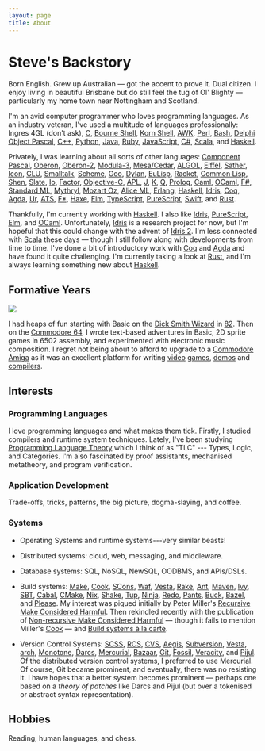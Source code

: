 ```yaml
---
layout: page
title: About
---
```


# Steve's Backstory

Born English. Grew up Australian — got the accent to prove it. Dual citizen.
I enjoy living in beautiful Brisbane but do still feel the tug of Ol'
Blighty — particularly my home town near Nottingham and Scotland.

I'm an avid computer programmer who loves programming languages. As an
industry veteran, I've used a multitude of languages professionally:
Ingres 4GL (don't ask),
[C](https://en.wikipedia.org/wiki/C_%28programming_language%29),
[Bourne Shell](https://en.wikipedia.org/wiki/Bourne_shell),
[Korn Shell](http://kornshell.org/),
[AWK](https://en.wikipedia.org/wiki/AWK),
[Perl](https://www.perl.org/),
[Bash](https://www.gnu.org/software/bash/),
[Delphi Object Pascal](http://delphi.wikia.com/wiki/Object_Pascal),
[C++](http://www.stroustrup.com/C++.html),
[Python](https://www.python.org/),
[Java](https://en.wikipedia.org/wiki/Java_%28programming_language%29),
[Ruby](https://www.ruby-lang.org/),
[JavaScript](https://developer.mozilla.org/en-US/docs/Web/javascript),
[C#](https://docs.microsoft.com/en-us/dotnet/csharp/language-reference/),
[Scala](https://scala-lang.org/), and
[Haskell][haskell].

Privately, I was learning about all sorts of other languages:
[Component Pascal](https://en.wikipedia.org/wiki/Component_Pascal),
[Oberon](https://en.wikipedia.org/wiki/Oberon_(programming_language)),
[Oberon-2](https://en.wikipedia.org/wiki/Oberon-2),
[Modula-3](https://en.wikipedia.org/wiki/Modula-3),
[Mesa/Cedar](https://en.wikipedia.org/wiki/Mesa_(programming_language)),
[ALGOL](https://en.wikipedia.org/wiki/ALGOL),
[Eiffel](https://en.wikipedia.org/wiki/Eiffel_(programming_language)),
[Sather](https://www1.icsi.berkeley.edu/~sather/),
[Icon](https://www.cs.arizona.edu/icon),
[CLU](https://en.wikipedia.org/wiki/CLU_(programming_language)),
[Smalltalk](https://en.wikipedia.org/wiki/Smalltalk),
[Scheme](https://schemers.org/),
[Goo](https://googoogaga.github.io/),
[Dylan](https://opendylan.org/),
[EuLisp](https://en.wikipedia.org/wiki/EuLisp),
[Racket](https://racket-lang.org/),
[Common Lisp](https://en.wikipedia.org/wiki/Common_Lisp),
[Shen](http://www.shenlanguage.org/),
[Slate](https://web.archive.org/web/20160313043048/http://slatelanguage.org/),
[Io](https://iolanguage.org/), [Factor](https://factorcode.org/),
[Objective-C](https://en.wikipedia.org/wiki/Objective-C),
[APL](https://en.wikipedia.org/wiki/APL_(programming_language)),
[J](https://en.wikipedia.org/wiki/J_(programming_language)),
[K](https://en.wikipedia.org/wiki/K_(programming_language)),
[Q](https://en.wikipedia.org/wiki/Q_(programming_language_from_Kx_Systems)),
[Prolog](https://en.wikipedia.org/wiki/Prolog),
[Caml](https://caml.inria.fr/),
[OCaml](https://ocaml.org/),
[F#](https://fsharp.org/),
[Standard ML](http://sml-family.org/),
[Mythryl](https://mythryl.org/),
[Mozart Oz](https://mozart.github.io/),
[Alice ML](https://www.ps.uni-saarland.de/alice/),
[Erlang](https://www.erlang.org/),
[Haskell][haskell],
[Idris][idris],
[Coq](https://coq.inria.fr/),
[Agda](http://wiki.portal.chalmers.se/agda/pmwiki.php),
[Ur](http://www.impredicative.com/ur/),
[ATS](http://www.ats-lang.org/),
[F\*](https://www.fstar-lang.org/),
[Haxe](https://haxe.org/),
[Elm][elm],
[TypeScript](http://typescript.org/),
[PureScript](http://www.purescript.org/),
[Swift](https://swift.org/), and
[Rust][rust].

Thankfully, I'm currently working with [Haskell][haskell]. I also like
[Idris][idris], [PureScript](http://www.purescript.org/), [Elm][elm], and
[OCaml](https://ocaml.org/).
Unfortunately, [Idris](http://idris-lang.org) is a research project for now,
but I'm hopeful that this could change with the advent of [Idris
2](https://github.com/edwinb/Idris2).
I'm less connected with [Scala](https://scala-lang.org/)
these days — though I still follow along with developments from time to time.
I've done a bit of introductory work with [Coq](https://coq.inria.fr/) and
[Agda](https://wiki.portal.chalmers.se/agda/pmwiki.php) and have found it
quite challenging. I'm currently taking a look at
[Rust][rust], and I'm always learning something new about [Haskell][haskell].


## Formative Years

<div class="c64 pull-right">
  <img
    class="img-responsive"
    src="../images/C64_startup_animiert.gif"
  >
</div>

I had heaps of fun starting with Basic on the [Dick Smith
Wizard](http://ultimateconsoledatabase.com/others/dick_smith_wizzard.htm) in
[82](https://youtu.be/JbCr15KkBxY). Then on the [Commodore
64](http://en.wikipedia.org/wiki/Commodore_64), I wrote text-based
adventures in Basic, 2D sprite games in 6502
assembly, and experimented with electronic music composition. I regret not
being about to afford to upgrade to a [Commodore
Amiga](https://en.wikipedia.org/wiki/Amiga) as it was an excellent platform
for writing [video](https://youtu.be/rsuWgLEQBxM)
[games](https://youtu.be/cdGaZ8Fakok),
[demos](https://youtu.be/3wu8cnIpdLY?list=PL7C791DD55914C154) and
[compilers](http://strlen.com/amiga-e).

## Interests

### Programming Languages

I love programming languages and what makes them tick. Firstly, I studied
compilers and runtime system techniques. Lately, I've been studying
[Programming Language Theory](https://steshaw.org/plt/) which I think of as
"TLC" --- Types, Logic, and Categories. I'm also fascinated by proof
assistants, mechanised metatheory, and program verification.

### Application Development

Trade-offs, tricks, patterns, the big picture, dogma-slaying, and coffee.

### Systems

- Operating Systems and runtime systems---very similar beasts!

- Distributed systems: cloud, web, messaging, and middleware.

- Database systems: SQL, NoSQL, NewSQL, OODBMS, and APIs/DSLs.

- Build systems:
  [Make][gnu-make],
  [Cook][cook],
  [SCons][scons],
  [Waf](https://waf.io/),
  [Vesta](http://www.vestasys.org/),
  [Rake](https://github.com/ruby/rake),
  [Ant](https://ant.apache.org/),
  [Maven](https://maven.apache.org/),
  [Ivy](https://ant.apache.org/ivy/),
  [SBT](https://www.scala-sbt.org/),
  [Cabal](https://www.haskell.org/cabal/),
  [CMake](https://cmake.org/),
  [Nix](https://nixos.org/nix/),
  [Shake](https://shakebuild.com/),
  [Tup](http://gittup.org/tup/),
  [Ninja](https://ninja-build.org/),
  [Redo](https://cr.yp.to/redo.html),
  [Pants](https://www.pantsbuild.org/),
  [Buck](https://buckbuild.com/),
  [Bazel](https://bazel.build/), and
  [Please](https://please.build/).
  My interest was piqued initially by Peter Miller's [Recursive Make
  Considered Harmful][recursive-make]. Then rekindled recently with the
  publication of [Non-recursive Make Considered Harmful][non-recursive-make]
  — though it fails to mention Miller's [Cook][cook] — and [Build systems à
  la carte][build-systems-a-la-carte].

- Version Control Systems:
  [SCSS](https://en.wikipedia.org/wiki/Source_Code_Control_System),
  [RCS](https://www.gnu.org/software/rcs/),
  [CVS](https://www.nongnu.org/cvs/),
  [Aegis](http://aegis.sourceforge.net/),
  [Subversion](https://subversion.apache.org/),
  [Vesta](http://www.vestasys.org/),
  [arch](https://www.gnu.org/software/gnu-arch/),
  [Monotone](https://github.com/graydon/monotone),
  [Darcs](http://darcs.net/),
  [Mercurial](https://mercurial.selenic.com/),
  [Bazaar](https://bazaar.canonical.com/),
  [Git](https://git-scm.com/),
  [Fossil](https://fossil-scm.org/),
  [Veracity](http://veracity-scm.com/), and
  [Pijul](https://pijul.org/).
  Of the distributed version control systems, I preferred to use Mercurial.
  Of course, Git became prominent, and eventually, there was no resisting
  it. I have hopes that a better system becomes prominent — perhaps one
  based on a _theory of patches_ like Darcs and Pijul (but over a tokenised
  or abstract syntax representation).

## Hobbies

Reading, human languages, and chess.

[recursive-make]: http://aegis.sourceforge.net/auug97.pdf
[gnu-make]: https://www.gnu.org/software/make/
[scons]: https://scons.org/
[cook]: https://web.archive.org/web/20140622050724/http://miller.emu.id.au/pmiller/software/cook/
[non-recursive-make]: https://www.microsoft.com/en-us/research/wp-content/uploads/2016/03/hadrian.pdf
[build-systems-a-la-carte]: https://github.com/snowleopard/build
[idris]: https://idris-lang.org
[haskell]: https://www.haskell.org/
[elm]: https://elm-lang.org/
[rust]: https://www.rust-lang.org/
